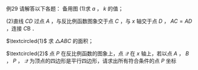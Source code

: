 例29 请解答以下各题： 备用图
(1)求 $a$ ， $k$ 的值；

(2)直线 $C D$ 过点 $A$ ，与反比例函数图象交于点 $C$ ，与 $x$ 轴交于点 $D$ ， $A C { = } A D$ ，连接 $C \mathrm { B }$ ．

$\textcircled{1}$ 求 $\triangle A B C$ 的面积；

$\textcircled{2}$ 点 $P$ 在反比例函数的图象上，点 $\mathcal { Q }$ 在 $x$ 轴上，若以点 $A$ ， $B$ ， $P$ ， $\mathcal { Q }$ 为顶点的四边形是平行四边形，请求出所有符合条件的点 $P$ 坐标

